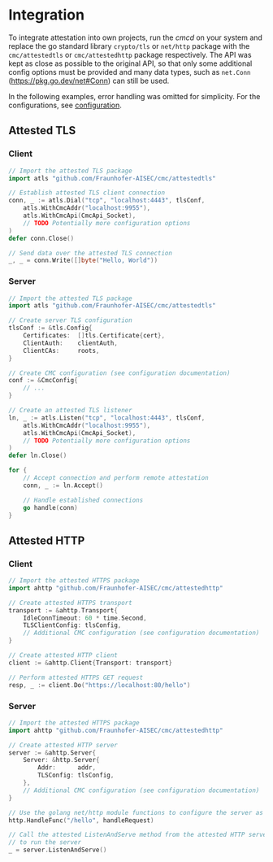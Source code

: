 # Integration

To integrate attestation into own projects, run the *cmcd* on your system and replace the
go standard library `crypto/tls` or `net/http` package with the `cmc/attestedtls` or
`cmc/attestedhttp` package respectively. The API was kept as close as possible to the
original API, so that only some additional config options must be provided and many
data types, such as `net.Conn` (https://pkg.go.dev/net#Conn) can still be used.

In the following examples, error handling was omitted for simplicity. For the configurations,
see [configuration](./configuration.md).

## Attested TLS

### Client

```go
// Import the attested TLS package
import atls "github.com/Fraunhofer-AISEC/cmc/attestedtls"

// Establish attested TLS client connection
conn, _ := atls.Dial("tcp", "localhost:4443", tlsConf,
    atls.WithCmcAddr("localhost:9955"),
    atls.WithCmcApi(CmcApi_Socket),
    // TODO Potentially more configuration options
)
defer conn.Close()

// Send data over the attested TLS connection
_, _ = conn.Write([]byte("Hello, World"))
```

### Server

```go
// Import the attested TLS package
import atls "github.com/Fraunhofer-AISEC/cmc/attestedtls"

// Create server TLS configuration
tlsConf := &tls.Config{
    Certificates:  []tls.Certificate{cert},
    ClientAuth:    clientAuth,
    ClientCAs:     roots,
}

// Create CMC configuration (see configuration documentation)
conf := &CmcConfig{
    // ...
}

// Create an attested TLS listener
ln, _ := atls.Listen("tcp", "localhost:4443", tlsConf,
    atls.WithCmcAddr("localhost:9955"),
    atls.WithCmcApi(CmcApi_Socket),
    // TODO Potentially more configuration options
)
defer ln.Close()

for {
    // Accept connection and perform remote attestation
    conn, _ := ln.Accept()

    // Handle established connections
    go handle(conn)
}
```

## Attested HTTP

### Client

```go
// Import the attested HTTPS package
import ahttp "github.com/Fraunhofer-AISEC/cmc/attestedhttp"

// Create attested HTTPS transport
transport := &ahttp.Transport{
    IdleConnTimeout: 60 * time.Second,
    TLSClientConfig: tlsConfig,
    // Additional CMC configuration (see configuration documentation)
}

// Create attested HTTP client
client := &ahttp.Client{Transport: transport}

// Perform attested HTTPS GET request
resp, _ := client.Do("https://localhost:80/hello")
```

### Server

```go
// Import the attested HTTPS package
import ahttp "github.com/Fraunhofer-AISEC/cmc/attestedhttp"

// Create attested HTTP server
server := &ahttp.Server{
    Server: &http.Server{
        Addr:      addr,
        TLSConfig: tlsConfig,
    },
    // Additional CMC configuration (see configuration documentation)
}

// Use the golang net/http module functions to configure the server as usual
http.HandleFunc("/hello", handleRequest)

// Call the attested ListenAndServe method from the attested HTTP server
// to run the server
_ = server.ListenAndServe()
```